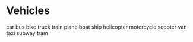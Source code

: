 # Vehicles

car
bus
bike
truck
train
plane
boat
ship
helicopter
motorcycle
scooter
van
taxi
subway
tram